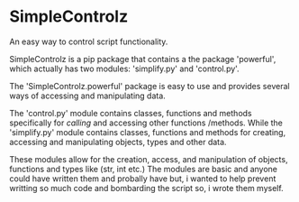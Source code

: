 # SimpleControlz

An easy way to control script functionality.

SimpleControlz is a pip package that contains a the package 'powerful', which actually has two modules: 
'simplify.py' and 'control.py'.

The 'SimpleControlz.powerful' package is easy to use and provides several ways of accessing and manipulating data.

The 'control.py' module contains classes, functions and methods specifically for *calling* and accessing other functions /methods.
While the 'simplify.py' module contains classes, functions and methods for creating, accessing and manipulating objects, types and other data.

These modules allow for the creation, access, and manipulation of objects, functions and types like (str, int etc.)
The modules are basic and anyone could have written them and probally have but,
i wanted to help prevent writting so much code and bombarding the script so,
i wrote them myself.
